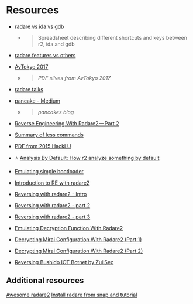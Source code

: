 <!-- TITLE: Resources -->

# Resources

- [radare vs ida vs gdb](https://docs.google.com/spreadsheets/d/1GxOcKKrtB1bs8pCyPCelQUKwwAQTBw1x8LaavJGJtFI/edit?usp=sharing)
	- > Spreadsheet describing different shortcuts and keys between r2, ida and gdb 

- [radare features vs others](http://rada.re/r/cmp.html)

- [AvTokyo 2017](http://radare.org/get/r2avtokyo-en.pdf)

  - > _PDF silves from AvTokyo 2017_ 

- [radare talks](http://rada.re/r/talks.html)

- [pancake - Medium](https://medium.com/@trufae)

   - > _pancakes blog_

- [Reverse Engineering With Radare2 — Part 2](https://goggleheadedhacker.com/blog/post/2)

- [Summary of less commands](/home/resources/less-command)

- [PDF from 2015 HackLU](http://archive.hack.lu/2015/radare2-workshop-slides.pdf)

- ⭐ [Analysis By Default: How r2 analyze something by default](http://radare.today/posts/analysis-by-default/)
- [Emulating simple bootloader](http://radare.today/posts/emulating-simple-bootloader/)
- [Introduction to RE with radare2](https://github.com/TobalJackson/2017-SIT-RE-Presentation)
- [Reversing with radare2 - Intro](https://insinuator.net/2016/08/reverse-engineering-with-radare2-intro/)
- [Reversing with radare2 - part 2](https://insinuator.net/2016/08/reverse-engineering-with-radare2-part-2/)
- [Reversing with radare2 - part 3](https://insinuator.net/2016/10/reverse-engineering-with-radare2-part-3/)
- [Emulating Decryption Function With Radare2](http://www.mien.in/2018/08/15/emulating-decryption-function-with-radare2/)
- [Decrypting Mirai Configuration With Radare2 (Part 1)](http://www.mien.in/2018/09/03/decrypting-mirai-configuration-with-radare2-part-1/)
- [Decrypting Mirai Configuration With Radare2 (Part 2)](http://www.mien.in/2018/09/15/decrypting-mirai-configuration-with-radare2-part-2/)
- [Reversing Bushido IOT Botnet by ZullSec](http://www.mien.in/tags/radare2/)

## Additional resources
[Awesome radare2](https://github.com/dukebarman/awesome-radare2)
[Install radare from snap and tutorial](https://blog.simos.info/how-to-run-helloworld-in-radare2-installed-from-a-snap-package/)
